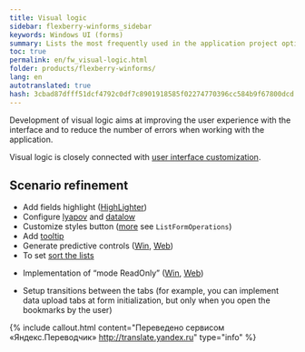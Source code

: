 ```yaml
--- 
title: Visual logic 
sidebar: flexberry-winforms_sidebar 
keywords: Windows UI (forms) 
summary: Lists the most frequently used in the application project options improvements in visual logic, and provides links to articles on the implementation of these opportunities 
toc: true 
permalink: en/fw_visual-logic.html 
folder: products/flexberry-winforms/ 
lang: en 
autotranslated: true 
hash: 3cbad87dfff51dcf4792c0df7c8901918585f02274770396cc584b9f67800dcd 
--- 
```


Development of visual logic aims at improving the user experience with the interface and to reduce the number of errors when working with the application. 

Visual logic is closely connected with [user interface customization](fw_customizing-the-user-interface.html). 

## Scenario refinement 

* Add fields highlight ([HighLighter](fw_high-lighter.html)) 
* Configure [lyapov](fa_lookup-overview.html) and [datalow](fo_detail-associations-properties.html) 
* Customize styles button ([more](fd_listform.html) see `ListFormOperations`) 
* Add [tooltip](http://msdn.microsoft.com/ru-ru/library/system.windows.forms.tooltip.aspx) 
* Generate predictive controls ([Win](fw_predict-input.html), [Web](fa_predict-input-web.html)) 
* To set [sort the lists](fw_list-sort.html) 
<!--* Adding search through the list and\or your own custom filters for lists--> 
* Implementation of “mode ReadOnly” ([Win](fw_readonly-win.html), [Web](fa_read-only-web.html)) 
<!--* Adding a flat list to a hierarchical--> 
* Setup transitions between the tabs (for example, you can implement data upload tabs at form initialization, but only when you open the bookmarks by the user) 



{% include callout.html content="Переведено сервисом «Яндекс.Переводчик» <http://translate.yandex.ru>" type="info" %}